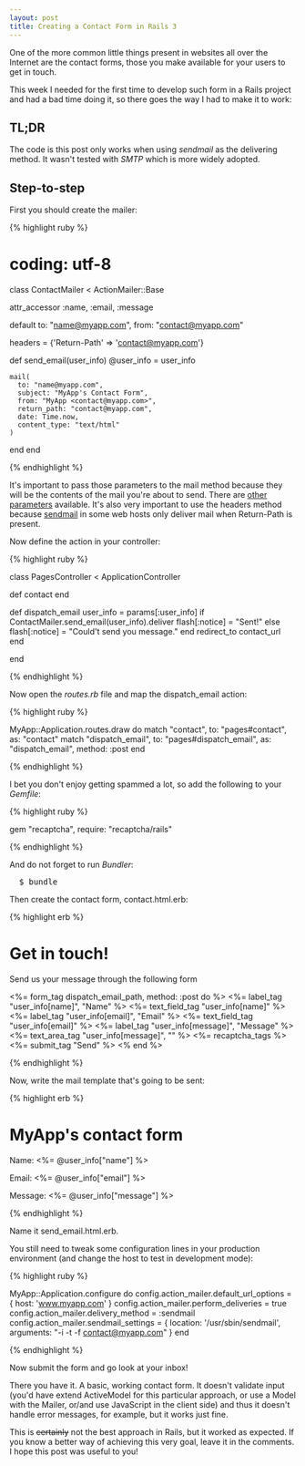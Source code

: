 ```yaml
---
layout: post
title: Creating a Contact Form in Rails 3
---
```


<span class="drops">O</span>ne of the more common little things present in websites all over the Internet are the contact forms, those you make available for your users to get in touch.

This week I needed for the first time to develop such form in a Rails project and had a bad time doing it, so there goes the way I had to make it to work:

TL;DR
-----

The code is this post only works when using _sendmail_ as the delivering method. It wasn't tested with _SMTP_ which is more widely adopted.

Step-to-step
------------

First you should create the mailer:

{% highlight ruby %}

# coding: utf-8
class ContactMailer < ActionMailer::Base

  attr_accessor :name, :email, :message

  default to: "name@myapp.com",
          from: "contact@myapp.com"

  headers = {'Return-Path' => 'contact@myapp.com'}

  def send_email(user_info)
    @user_info = user_info

    mail(
      to: "name@myapp.com",
      subject: "MyApp's Contact Form",
      from: "MyApp <contact@myapp.com>",
      return_path: "contact@myapp.com",
      date: Time.now,
      content_type: "text/html"
    )
  end
end

{% endhighlight %}

It's important to pass those parameters to the <span class="small_code">mail</span> method because they will be the contents of the mail you're about to send. There are [other parameters] available. It's also very important to use the <span class="small_code">headers</span> method because [sendmail] in some web hosts only deliver mail when <span class="small_code">Return-Path</span> is present.

Now define the action in your controller:

{% highlight ruby %}

class PagesController < ApplicationController

  def contact
  end

  def dispatch_email
    user_info = params[:user_info]
    if ContactMailer.send_email(user_info).deliver
      flash[:notice] = "Sent!"
    else
      flash[:notice] = "Could't send you message."
    end
    redirect_to contact_url
  end

end

{% endhighlight %}

Now open the _routes.rb_ file and map the <span class="small_code">dispatch_email</span> action:

{% highlight ruby %}

MyApp::Application.routes.draw do
  match "contact", to: "pages#contact", as: "contact"
  match "dispatch_email", to: "pages#dispatch_email",
  as: "dispatch_email", method: :post
end

{% endhighlight %}

I bet you don't enjoy getting spammed a lot, so add the following to your _Gemfile_:

{% highlight ruby %}

gem "recaptcha", require: "recaptcha/rails"

{% endhighlight %}

And do not forget to run _Bundler_:

<pre class="terminal">
  $ bundle
</pre>

Then create the contact form, <span class="small_code">contact.html.erb</span>:

{% highlight erb %}

<h1>Get in touch!</h1>
<p>Send us your message through the following form</p>

<%= form_tag dispatch_email_path, method: :post do %>
  <%= label_tag "user_info[name]", "Name" %>
  <%= text_field_tag "user_info[name]" %>
  <%= label_tag "user_info[email]", "Email" %>
  <%= text_field_tag "user_info[email]" %>
  <%= label_tag "user_info[message]", "Message" %>
  <%= text_area_tag "user_info[message]", "" %>
  <%= recaptcha_tags %>
  <%= submit_tag "Send" %>
<% end %>

{% endhighlight %}


Now, write the mail template that's going to be sent:

{% highlight erb %}

<h1>MyApp's contact form</h1>

<p>Name: <%= @user_info["name"] %></p>
<p>Email: <%= @user_info["email"] %></p>
<p>Message: <%= @user_info["message"] %></p>

{% endhighlight %}

Name it <span class="small_code">send_email.html.erb</span>.

You still need to tweak some configuration lines in your production environment (and change the host to test in development mode):

{% highlight ruby %}

MyApp::Application.configure do
  config.action_mailer.default_url_options = {
    host: 'www.myapp.com'
  }
  config.action_mailer.perform_deliveries = true
  config.action_mailer.delivery_method = :sendmail
  config.action_mailer.sendmail_settings = {
    location: '/usr/sbin/sendmail',
    arguments: "-i -t -f contact@myapp.com"
  }
end

{% endhighlight %}

Now submit the form and go look at your inbox!

There you have it. A basic, working contact form. It doesn't validate input (you'd have extend ActiveModel for this particular approach, or use a Model with the Mailer, or/and use JavaScript in the client side) and thus it doesn't handle error messages, for example, but it works just fine.

This is <s>certainly</s> not the best approach in Rails, but it worked as expected. If you know a better way of achieving this very goal, leave it in the comments. I hope this post was useful to you!

[sendmail]:http://www.sendmail.com/sm/open_source/
[other parameters]: http://api.rubyonrails.org/classes/ActionMailer/Base.html